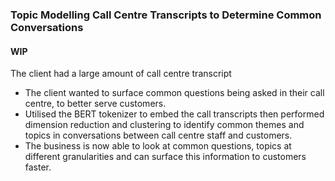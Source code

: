 ### Topic Modelling Call Centre Transcripts to Determine Common Conversations
#### WIP

The client had a large amount of call centre transcript 

- The client wanted to surface common questions being asked in their call
  centre, to better serve customers.
- Utilised the BERT tokenizer to embed the call transcripts then performed
  dimension reduction and clustering to identify common themes and topics in
  conversations between call centre staff and customers.
- The business is now able to look at common questions, topics at different
  granularities and can surface this information to customers faster.